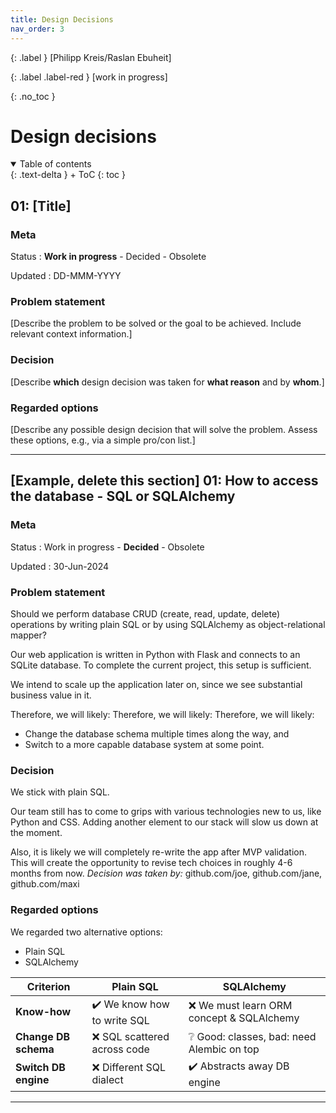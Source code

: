 ```yaml
---
title: Design Decisions
nav_order: 3
---
```


{: .label }
[Philipp Kreis/Raslan Ebuheit]

{: .label .label-red }
[work in progress]

{: .no_toc }
# Design decisions

<details open markdown="block">
{: .text-delta }
<summary>Table of contents</summary>
+ ToC
{: toc }
</details>

## 01: [Title]

### Meta

Status
: **Work in progress** - Decided - Obsolete

Updated
: DD-MMM-YYYY

### Problem statement

[Describe the problem to be solved or the goal to be achieved. Include relevant context information.]

### Decision

[Describe **which** design decision was taken for **what reason** and by **whom**.]

### Regarded options

[Describe any possible design decision that will solve the problem. Assess these options, e.g., via a simple pro/con list.]

---

## [Example, delete this section] 01: How to access the database - SQL or SQLAlchemy 

### Meta

Status
: Work in progress - **Decided** - Obsolete

Updated
: 30-Jun-2024

### Problem statement

Should we perform database CRUD (create, read, update, delete) operations by writing plain SQL or by using SQLAlchemy as object-relational mapper?

Our web application is written in Python with Flask and connects to an SQLite database. To complete the current project, this setup is sufficient.

We intend to scale up the application later on, since we see substantial business value in it.



Therefore, we will likely:
Therefore, we will likely:
Therefore, we will likely:

+ Change the database schema multiple times along the way, and
+ Switch to a more capable database system at some point.

### Decision

We stick with plain SQL.

Our team still has to come to grips with various technologies new to us, like Python and CSS. Adding another element to our stack will slow us down at the moment.

Also, it is likely we will completely re-write the app after MVP validation. This will create the opportunity to revise tech choices in roughly 4-6 months from now.
*Decision was taken by:* github.com/joe, github.com/jane, github.com/maxi

### Regarded options

We regarded two alternative options:

+ Plain SQL
+ SQLAlchemy

| Criterion | Plain SQL | SQLAlchemy |
| --- | --- | --- |
| **Know-how** | ✔️ We know how to write SQL | ❌ We must learn ORM concept & SQLAlchemy |
| **Change DB schema** | ❌ SQL scattered across code | ❔ Good: classes, bad: need Alembic on top |
| **Switch DB engine** | ❌ Different SQL dialect | ✔️ Abstracts away DB engine |

---
